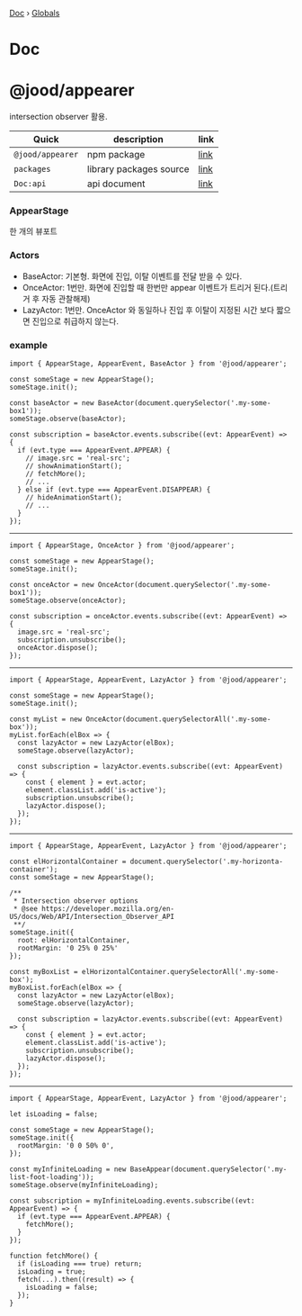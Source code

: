 [Doc](README.md) › [Globals](globals.md)

# Doc

# @jood/appearer

intersection observer 활용.

| Quick            | description             | link                                                                          |
| ---------------- | ----------------------- | ----------------------------------------------------------------------------- |
| `@jood/appearer` | npm package             | [link](https://www.npmjs.com/package/@jood/appearer)                          |
| `packages`       | library packages source | [link](https://github.com/molgga/jood-appearer/tree/master/projects/packages) |
| `Doc:api`        | api document            | [link](https://github.com/molgga/jood-appearer/blob/master/docs/globals.md)   |

### AppearStage

한 개의 뷰포트

### Actors

- BaseActor: 기본형. 화면에 진입, 이탈 이벤트를 전달 받을 수 있다.
- OnceActor: 1번만. 화면에 진입할 때 한번만 appear 이벤트가 트리거 된다.(트리거 후 자동 관찰해제)
- LazyActor: 1번만. OnceActor 와 동일하나 진입 후 이탈이 지정된 시간 보다 짧으면 진입으로 취급하지 않는다.

### example

```
import { AppearStage, AppearEvent, BaseActor } from '@jood/appearer';

const someStage = new AppearStage();
someStage.init();

const baseActor = new BaseActor(document.querySelector('.my-some-box1'));
someStage.observe(baseActor);

const subscription = baseActor.events.subscribe((evt: AppearEvent) => {
  if (evt.type === AppearEvent.APPEAR) {
    // image.src = 'real-src';
    // showAnimationStart();
    // fetchMore();
    // ...
  } else if (evt.type === AppearEvent.DISAPPEAR) {
    // hideAnimationStart();
    // ...
  }
});
```

---

```
import { AppearStage, OnceActor } from '@jood/appearer';

const someStage = new AppearStage();
someStage.init();

const onceActor = new OnceActor(document.querySelector('.my-some-box1'));
someStage.observe(onceActor);

const subscription = onceActor.events.subscribe((evt: AppearEvent) => {
  image.src = 'real-src';
  subscription.unsubscribe();
  onceActor.dispose();
});
```

---

```
import { AppearStage, AppearEvent, LazyActor } from '@jood/appearer';

const someStage = new AppearStage();
someStage.init();

const myList = new OnceActor(document.querySelectorAll('.my-some-box'));
myList.forEach(elBox => {
  const lazyActor = new LazyActor(elBox);
  someStage.observe(lazyActor);

  const subscription = lazyActor.events.subscribe((evt: AppearEvent) => {
    const { element } = evt.actor;
    element.classList.add('is-active');
    subscription.unsubscribe();
    lazyActor.dispose();
  });
});
```

---

```
import { AppearStage, AppearEvent, LazyActor } from '@jood/appearer';

const elHorizontalContainer = document.querySelector('.my-horizonta-container');
const someStage = new AppearStage();

/**
 * Intersection observer options
 * @see https://developer.mozilla.org/en-US/docs/Web/API/Intersection_Observer_API
 **/
someStage.init({
  root: elHorizontalContainer,
  rootMargin: '0 25% 0 25%'
});

const myBoxList = elHorizontalContainer.querySelectorAll('.my-some-box');
myBoxList.forEach(elBox => {
  const lazyActor = new LazyActor(elBox);
  someStage.observe(lazyActor);

  const subscription = lazyActor.events.subscribe((evt: AppearEvent) => {
    const { element } = evt.actor;
    element.classList.add('is-active');
    subscription.unsubscribe();
    lazyActor.dispose();
  });
});
```

---

```
import { AppearStage, AppearEvent, LazyActor } from '@jood/appearer';

let isLoading = false;

const someStage = new AppearStage();
someStage.init({
  rootMargin: '0 0 50% 0',
});

const myInfiniteLoading = new BaseAppear(document.querySelector('.my-list-foot-loading'));
someStage.observe(myInfiniteLoading);

const subscription = myInfiniteLoading.events.subscribe((evt: AppearEvent) => {
  if (evt.type === AppearEvent.APPEAR) {
    fetchMore();
  }
});

function fetchMore() {
  if (isLoading === true) return;
  isLoading = true;
  fetch(...).then((result) => {
    isLoading = false;
  });
}
```
